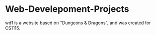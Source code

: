 # Web-Develepoment-Projects

wd1 is a website based on "Dungeons &amp; Dragons", and was created for CS1115.
